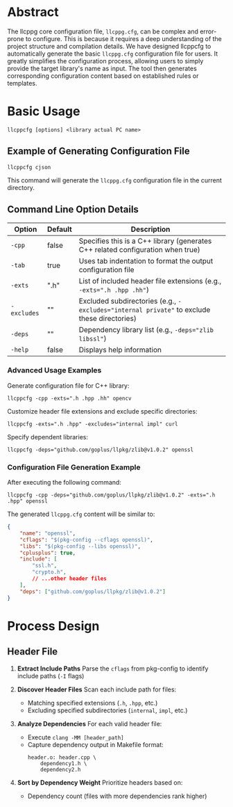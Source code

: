 # Abstract
The llcppg core configuration file, `llcppg.cfg`, can be complex and error-prone to configure. This is because it requires a deep understanding of the project structure and compilation details. We have designed llcppcfg to automatically generate the basic `llcppg.cfg` configuration file for users. It greatly simplifies the configuration process, allowing users to simply provide the target library's name as input. The tool then generates corresponding configuration content based on established rules or templates.

# Basic Usage
`llcppcfg [options] <library actual PC name>`

## Example of Generating Configuration File
`llcppcfg cjson`

This command will generate the `llcppg.cfg` configuration file in the current directory.

## Command Line Option Details

| Option      | Default  | Description                                                                 |
|------------|----------|-----------------------------------------------------------------------------|
| `-cpp`     | false    | Specifies this is a C++ library (generates C++ related configuration when true) |
| `-tab`     | true     | Uses tab indentation to format the output configuration file                  |
| `-exts`    | ".h"     | List of included header file extensions (e.g., `-exts=".h .hpp .hh"`)        |
| `-excludes`| ""       | Excluded subdirectories (e.g., `-excludes="internal private"` to exclude these directories) |
| `-deps`    | ""       | Dependency library list (e.g., `-deps="zlib libssl"`)                        |
| `-help`    | false    | Displays help information                                                    |

### Advanced Usage Examples
Generate configuration file for C++ library:

`llcppcfg -cpp -exts=".h .hpp .hh" opencv`

Customize header file extensions and exclude specific directories:

`llcppcfg -exts=".h .hpp" -excludes="internal impl" curl`

Specify dependent libraries:

`llcppcfg -deps="github.com/goplus/llpkg/zlib@v1.0.2" openssl`

### Configuration File Generation Example
After executing the following command:

`llcppcfg -cpp -deps="github.com/goplus/llpkg/zlib@v1.0.2" -exts=".h .hpp" openssl`

The generated `llcppg.cfg` content will be similar to:

```json
{
	"name": "openssl",
	"cflags": "$(pkg-config --cflags openssl)",
	"libs": "$(pkg-config --libs openssl)",
	"cplusplus": true,
	"include": [
		"ssl.h",
		"crypto.h",
		// ...other header files
	],
	"deps": ["github.com/goplus/llpkg/zlib@v1.0.2"]
}
```

# Process Design

## Header File

1. **Extract Include Paths**
   Parse the `cflags` from pkg-config to identify include paths (`-I` flags)

2. **Discover Header Files**
   Scan each include path for files:
   - Matching specified extensions (`.h`, `.hpp`, etc.)
   - Excluding specified subdirectories (`internal`, `impl`, etc.)

3. **Analyze Dependencies**
   For each valid header file:
   - Execute `clang -MM [header_path]`
   - Capture dependency output in Makefile format:
     ```
     header.o: header.cpp \
         dependency1.h \
         dependency2.h
     ```

4. **Sort by Dependency Weight**
   Prioritize headers based on:
   - Dependency count (files with more dependencies rank higher)
